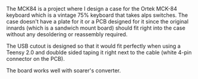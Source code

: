 The MCK84 is a project where I design a case for the Ortek MCK-84 keyboard which is a vintage 75% keyboard that takes alps switches. The case doesn't have a plate for it or a PCB designed for it since the original innards (which is a sandwich mount board) should fit right into the case without any desoldering or reassembly required. 

The USB cutout is designed so that it would fit perfectly when using a Teensy 2.0 and doublde sided taping it right next to the cable (white 4-pin connector on the PCB). 

The board works well with soarer's converter. 
